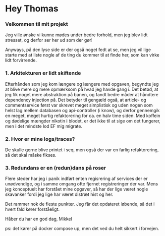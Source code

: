 # Hey Thomas

### Velkommen til mit projekt

Jeg ville ønske vi kunne mødes under bedre forhold,
men jeg blev lidt stresset, og derfor ser her ud som der gør!

Anyways, på den lyse side er der også noget fedt at se, 
men jeg vil lige starte med at liste nogle af de ting du
kommer til at finde her, som kan virke lidt forvirrende.

### 1. Arkitekturen er lidt skiftende

Efterhånden som jeg kom længere og længere med opgaven, begyndte jeg
at blive mere og mere opmærksom på hvad jeg havde gang i.
Det betød, at jeg fik noget mere abstraktion på banen,
og fandt bedre måder at håndtere dependency injection på.
Det betyder til gengæld også, at article- og commentservice
først var skrevet meget simplistisk og uden nogen som helst lag
mellem databasen og api-controller (i know), og derfor
gennemgik en meget, meget hurtig refaktorering for ca. en halv time siden.
Med koffein og dødelige mængder nikotin i blodet, 
er det ikke til at sige om det fungerer, men i det mindste lod
EF mig migrate.

### 2. Hvor er mine logs/traces?
De skulle gerne blive printet i seq, men også der
var en farlig refaktorering, så det skal måske fikses.

### 3. Redundans er en (redun)dans på roser
Flere steder har jeg i panik indført enten regisrering af services
der er unødvendige, og i samme omgang ofte fjernet registreringer
der var. Mens jeg konceptuelt har forstået mine opgaver, 
så har der lige været nogle skavanker fordi jeg lige har
været distræt hist og her.

Det rammer nok de fleste punkter. Jeg får det opdateret løbende, 
så det i hvert fald kører forståeligt.

Håber du har en god dag,
Mikkel


ps: det kører på docker compose up, men det ved du helt sikkert i forvejen.
